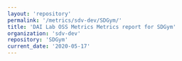 ```yaml
---
layout: 'repository'
permalink: '/metrics/sdv-dev/SDGym/'
title: 'DAI Lab OSS Metrics Metrics report for SDGym'
organization: 'sdv-dev'
repository: 'SDGym'
current_date: '2020-05-17'
---
```

